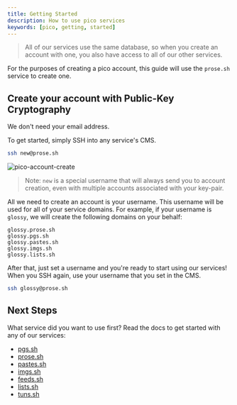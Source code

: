 ```yaml
---
title: Getting Started
description: How to use pico services 
keywords: [pico, getting, started]
---
```


> All of our services use the same database, so when you create an account with
> one, you also have access to all of our other services.

For the purposes of creating a pico account, this guide will use the `prose.sh`
service to create one.

## Create your account with Public-Key Cryptography

We don't need your email address.

To get started, simply SSH into any service's CMS.

```bash
ssh new@prose.sh
```

![pico-account-create](https://hey.imgs.sh/pico-account-create.png)

> Note: `new` is a special username that will always send you to account
> creation, even with multiple accounts associated with your key-pair.

All we need to create an account is your username. This username will be used
for all of your service domains. For example, if your username is `glossy`, we
will create the following domains on your behalf:

```
glossy.prose.sh
glossy.pgs.sh
glossy.pastes.sh
glossy.imgs.sh
glossy.lists.sh
```

After that, just set a username and you're ready to start using our services!
When you SSH again, use your username that you set in the CMS.

```bash
ssh glossy@prose.sh
```

## Next Steps

What service did you want to use first? Read the docs to get started with any of
our services:

- [pgs.sh](/pgs)
- [prose.sh](/prose)
- [pastes.sh](/prose)
- [imgs.sh](/imgs)
- [feeds.sh](/feeds)
- [lists.sh](/lists)
- [tuns.sh](/tuns)
